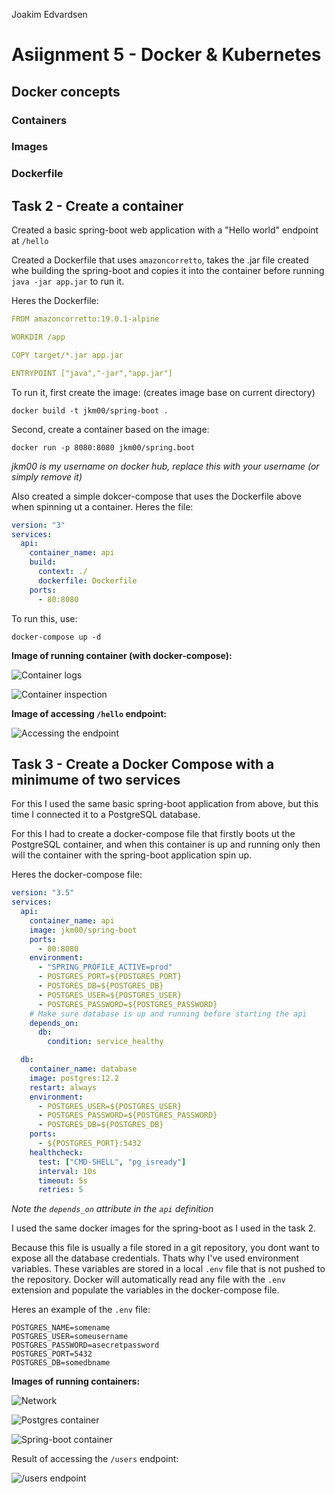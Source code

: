 Joakim Edvardsen

# Asiignment 5 - Docker & Kubernetes

## Docker concepts

### Containers

### Images

### Dockerfile

## Task 2 - Create a container

Created a basic spring-boot web application with a "Hello world" endpoint at `/hello`

Created a Dockerfile that uses `amazoncorretto`, takes the .jar file created whe building the spring-boot and copies it into the container before running `java -jar app.jar` to run it.

Heres the Dockerfile:

```yml
FROM amazoncorretto:19.0.1-alpine

WORKDIR /app

COPY target/*.jar app.jar

ENTRYPOINT ["java","-jar","app.jar"]
```

To run it, first create the image: (creates image base on current directory)

```
docker build -t jkm00/spring-boot .
```

Second, create a container based on the image:

```
docker run -p 8080:8080 jkm00/spring.boot
```

_jkm00 is my username on docker hub, replace this with your username (or simply remove it)_

Also created a simple dokcer-compose that uses the Dockerfile above when spinning ut a container. Heres the file:

```yml
version: "3"
services:
  api:
    container_name: api
    build:
      context: ./
      dockerfile: Dockerfile
    ports:
      - 80:8080
```

To run this, use:

```
docker-compose up -d
```

**Image of running container (with docker-compose):**

![Container logs](img/assignment-5-task-2-spring-boot-container-log.png)

![Container inspection](img/assignment-5-task-2-spring-boot-container-inspect.png)

**Image of accessing `/hello` endpoint:**

![Accessing the endpoint](img/assignment-5-task-2-spring-boot-container-endpoint.png)

## Task 3 - Create a Docker Compose with a minimume of two services

For this I used the same basic spring-boot application from above, but this time I connected it to a PostgreSQL database.

For this I had to create a docker-compose file that firstly boots ut the PostgreSQL container, and when this container is up and running only then will the container with the spring-boot application spin up.

Heres the docker-compose file:

```yaml
version: "3.5"
services:
  api:
    container_name: api
    image: jkm00/spring-boot
    ports:
      - 80:8080
    environment:
      - "SPRING_PROFILE_ACTIVE=prod"
      - POSTGRES_PORT=${POSTGRES_PORT}
      - POSTGRES_DB=${POSTGRES_DB}
      - POSTGRES_USER=${POSTGRES_USER}
      - POSTGRES_PASSWORD=${POSTGRES_PASSWORD}
    # Make sure database is up and running before starting the api
    depends_on:
      db:
        condition: service_healthy

  db:
    container_name: database
    image: postgres:12.2
    restart: always
    environment:
      - POSTGRES_USER=${POSTGRES_USER}
      - POSTGRES_PASSWORD=${POSTGRES_PASSWORD}
      - POSTGRES_DB=${POSTGRES_DB}
    ports:
      - ${POSTGRES_PORT}:5432
    healthcheck:
      test: ["CMD-SHELL", "pg_isready"]
      interval: 10s
      timeout: 5s
      retries: 5
```

_Note the `depends_on` attribute in the `api` definition_

I used the same docker images for the spring-boot as I used in the task 2.

Because this file is usually a file stored in a git repository, you dont want to expose all the database credentials. Thats why I've used environment variables. These variables are stored in a local `.env` file that is not pushed to the repository. Docker will automatically read any file with the `.env` extension and populate the variables in the docker-compose file.

Heres an example of the `.env` file:

```
POSTGRES_NAME=somename
POSTGRES_USER=someusername
POSTGRES_PASSWORD=asecretpassword
POSTGRES_PORT=5432
POSTGRES_DB=somedbname
```

**Images of running containers:**

![Network](img/assignment-5-task-3-docker-network.png)

![Postgres container](img/assignment-5-task-3-docker-postgres.png)

![Spring-boot container](img/assignment-5-task-3-docker-spring-boot.png)

Result of accessing the `/users` endpoint:

![/users endpoint](img/assignment-5-task-3-users-endpoint.png)
